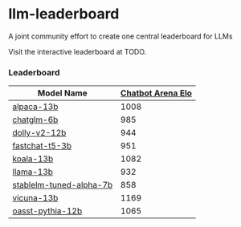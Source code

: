 # llm-leaderboard
A joint community effort to create one central leaderboard for LLMs

Visit the interactive leaderboard at TODO.

### Leaderboard

| Model Name                                                                                                            | [Chatbot Arena Elo](https://lmsys.org/blog/2023-05-03-arena/) |
| --------------------------------------------------------------------------------------------------------------------- | ------------------------------------------------------------- |
| [alpaca-13b](https://crfm.stanford.edu/2023/03/13/alpaca.html)                                                        | 1008                                                          |
| [chatglm-6b](https://chatglm.cn/blog)                                                                                 | 985                                                           |
| [dolly-v2-12b](https://www.databricks.com/blog/2023/04/12/dolly-first-open-commercially-viable-instruction-tuned-llm) | 944                                                           |
| [fastchat-t5-3b](https://huggingface.co/lmsys/fastchat-t5-3b-v1.0)                                                    | 951                                                           |
| [koala-13b](https://bair.berkeley.edu/blog/2023/04/03/koala/)                                                         | 1082                                                          |
| [llama-13b](https://ai.facebook.com/blog/large-language-model-llama-meta-ai/)                                         | 932                                                           |
| [stablelm-tuned-alpha-7b](https://github.com/stability-AI/stableLM)                                                   | 858                                                           |
| [vicuna-13b](https://lmsys.org/blog/2023-03-30-vicuna/)                                                               | 1169                                                          |
| [oasst-pythia-12b](https://open-assistant.io/)                                                                        | 1065                                                          |